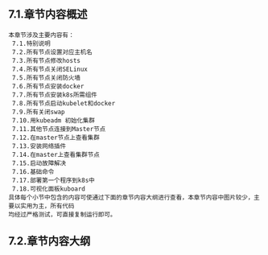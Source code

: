 
## 7.1.章节内容概述
    本章节涉及主要内容有：
     7.1.特别说明
     7.2.所有节点设置对应主机名
     7.3.所有节点修改hosts
     7.4.所有节点关闭SELinux
     7.5.所有节点关闭防火墙
     7.6.所有节点安装docker
     7.7.所有节点安装k8s所需组件
     7.8.所有节点启动kubelet和docker
     7.9.所有关闭swap
     7.10.用kubeadm 初始化集群
     7.11.其他节点连接到Master节点
     7.12.在master节点上查看集群
     7.13.安装网络插件
     7.14.在master上查看集群节点			
     7.15.启动故障解决
     7.16.基础命令
     7.17.部署第一个程序到k8s中
     7.18.可视化面板kuboard
	具体每个小节中包含的内容可使通过下面的章节内容大纲进行查看，本章节内容中图片较少，主要以实用为主，所有代码
    均经过严格测试，可直接复制运行即可。

## 7.2.章节内容大纲
	
<Markmap localtion="/enhance/markmap/backend/springcloud/springcloud-eureka/chapter/springcloud-eureka-outline5-chapter7.html"/>

